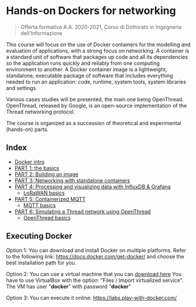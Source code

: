 # Hands-on Dockers for networking
> Offerta formativa A.A. 2020-2021, Corso di Dottorato in Ingegneria dell’Informazione

This course will focus on the use of Docker containers for the modelling and evaluation of applications, with a strong focus on networking. A container is a standard unit of software that packages up code and all its dependencies so the application runs quickly and reliably from one computing environment to another. A Docker container image is a lightweight, standalone, executable package of software that includes everything needed to run an application: code, runtime, system tools, system libraries and settings.

Various cases studies will be presented, the main one being OpenThread. OpenThread, released by Google, is an open-source implementation of the Thread networking protocol.

The course is organized as a succession of theoretical and experimental (hands-on) parts.

## Index
* [Docker intro](https://github.com/pmanzoni/phdunimed/blob/main/2021/slides/docker.pdf)
* [PART 1: the basics](https://hackmd.io/@phdunimed/BJ4Zb39l_)
* [PART 2: Building an image](https://hackmd.io/@phdunimed/B1l7nxlWu)
* [PART 3: Networking with standalone containers](https://hackmd.io/@phdunimed/B1Dnrg1Wu)
* [PART 4: Processing and visualizing data with InfluxDB & Grafana](https://hackmd.io/@phdunimed/rkm_b3qld)
  - [LoRaWAN basics](https://github.com/pmanzoni/phdunimed/blob/main/2021/slides/lorawan.pdf)
* [PART 5: Containerized MQTT](https://hackmd.io/@phdunimed/rJUh4GlZu)
  - [MQTT basics](https://github.com/pmanzoni/phdunimed/blob/main/2021/slides/mqtt.pdf)
* [PART 6: Simulating a Thread network using OpenThread](https://hackmd.io/@phdunimed/HJSYZ2cxO)
  - [OpenThread basics](https://github.com/pmanzoni/phdunimed/blob/main/2021/slides/openthread.pdf)

## Executing Docker
Option 1:
You can download and install Docker on multiple platforms. Refer to the following link:
https://docs.docker.com/get-docker/
and choose the best installation path for you.

Option 2:
You can use a virtual machine that you can [download here](https://www.dropbox.com/s/frur6hfwanc9fwl/ubudocker.ova?dl=0)
You have to use  VirtualBox  with the option: "Files / Import virtualized service".
The VM has user "**docker**" with password "**docker**"

Option 3:
You can execute it online:
https://labs.play-with-docker.com/

